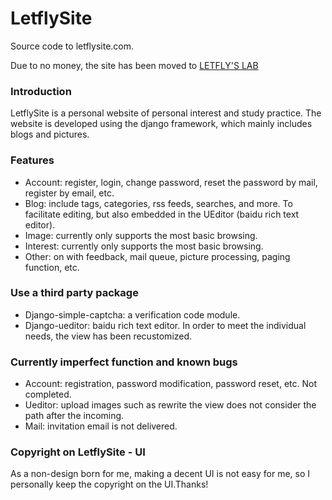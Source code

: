 LetflySite
=========

Source code to letflysite.com.

Due to no money, the site has been moved to [LETFLY'S LAB](http://blog.csdn.net/u012332571)


### Introduction

LetflySite is a personal website of personal interest and study practice. The website is developed using the django framework, which mainly includes blogs and pictures.

### Features

* Account: register, login, change password, reset the password by mail, register by email, etc.
* Blog: include tags, categories, rss feeds, searches, and more. To facilitate editing, but also embedded in the UEditor (baidu rich text editor).
* Image: currently only supports the most basic browsing.
* Interest: currently only supports the most basic browsing.
* Other: on with feedback, mail queue, picture processing, paging function, etc.

### Use a third party package

* Django-simple-captcha: a verification code module.
* Django-ueditor: baidu rich text editor. In order to meet the individual needs, the view has been recustomized.

### Currently imperfect function and known bugs

* Account: registration, password modification, password reset, etc. Not completed.
* Ueditor: upload images such as rewrite the view does not consider the path after the incoming.
* Mail: invitation email is not delivered.

### Copyright on LetflySite - UI

As a non-design born for me, making a decent UI is not easy for me, so I personally keep the copyright on the UI.Thanks!
